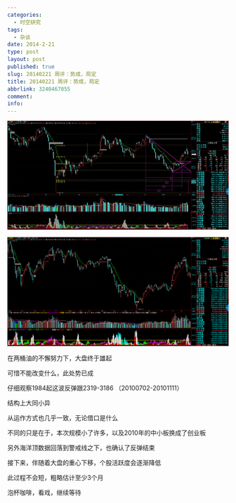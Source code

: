 ```yaml
---
categories:
  - 时空研究
tags:
  - 杂谈
date: 2014-2-21
type: post
layout: post
published: true
slug: 20140221 周评：势成，局定
title: 20140221 周评：势成，局定
abbrlink: 3240467055
comment:
info:
---
```

![20140221-0](/images/20140221-0.jpeg)

![20140221-1](/images/20140221-1.gif)

在两桶油的不懈努力下，大盘终于雄起

可惜不能改变什么，此处势已成

仔细观察1984起这波反弹跟2319-3186 （20100702-20101111）

结构上大同小异

从运作方式也几乎一致，无论借口是什么

不同的只是在于，本次规模小了许多，以及2010年的中小板换成了创业板

另外海洋顶数据回落到警戒线之下，也确认了反弹结束

接下来，伴随着大盘的重心下移，个股活跃度会逐渐降低

此过程不会短，粗略估计至少3个月

泡杯咖啡，看戏，继续等待

